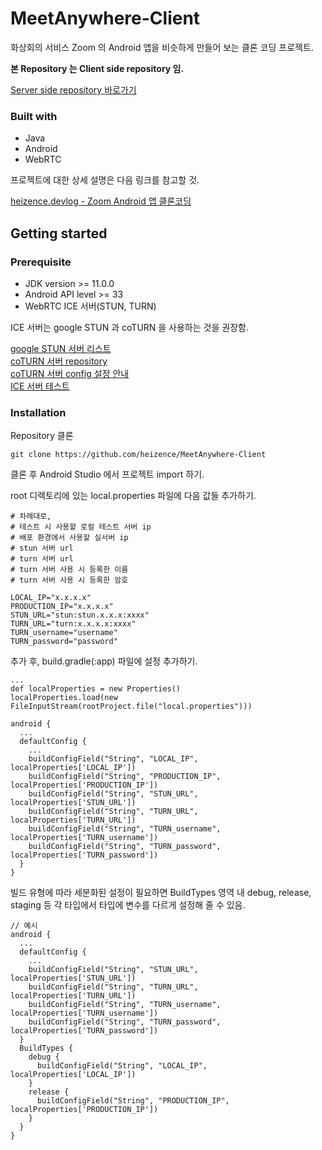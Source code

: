 # MeetAnywhere-Client

화상회의 서비스 Zoom 의 Android 앱을 비슷하게 만들어 보는 클론 코딩 프로젝트.

**본 Repository 는 Client side repository 임.** 

[Server side repository 바로가기](https://github.com/heizence/MeetAnywhere-Server)

### Built with

* Java
* Android
* WebRTC

프로젝트에 대한 상세 설명은 다음 링크를 참고할 것.

[heizence.devlog - Zoom Android 앱 클론코딩](https://heizence.github.io/posts/zoomCloneCoding/)

## Getting started

### Prerequisite

- JDK version >= 11.0.0
- Android API level >= 33
- WebRTC ICE 서버(STUN, TURN)

ICE 서버는 google STUN 과 coTURN 을 사용하는 것을 권장함.

[google STUN 서버 리스트](https://gist.github.com/zziuni/3741933)   
[coTURN 서버 repository](https://github.com/coturn/coturn?tab=readme-ov-file)   
[coTURN 서버 config 설정 안내](https://github.com/coturn/coturn/blob/master/examples/etc/turnserver.conf)  
[ICE 서버 테스트](https://webrtc.github.io/samples/src/content/peerconnection/trickle-ice/)

### Installation

Repository 클론

```
git clone https://github.com/heizence/MeetAnywhere-Client
```

클론 후 Android Studio 에서 프로젝트 import 하기.

root 디렉토리에 있는 local.properties 파일에 다음 값들 추가하기.

```
# 차례대로,
# 테스트 시 사용할 로컬 테스트 서버 ip
# 배포 환경에서 사용할 실서버 ip
# stun 서버 url
# turn 서버 url
# turn 서버 사용 시 등록한 이름
# turn 서버 사용 시 등록한 암호

LOCAL_IP="x.x.x.x"
PRODUCTION_IP="x.x.x.x"
STUN_URL="stun:stun.x.x.x:xxxx"  
TURN_URL="turn:x.x.x.x:xxxx"  
TURN_username="username"
TURN_password="password"
```

추가 후, build.gradle(:app) 파일에 설정 추가하기.

```
...
def localProperties = new Properties()
localProperties.load(new FileInputStream(rootProject.file("local.properties")))

android {
  ...
  defaultConfig {
    ...
    buildConfigField("String", "LOCAL_IP", localProperties['LOCAL_IP'])
    buildConfigField("String", "PRODUCTION_IP", localProperties['PRODUCTION_IP'])
    buildConfigField("String", "STUN_URL", localProperties['STUN_URL'])
    buildConfigField("String", "TURN_URL", localProperties['TURN_URL'])
    buildConfigField("String", "TURN_username", localProperties['TURN_username'])
    buildConfigField("String", "TURN_password", localProperties['TURN_password'])
  }
}
```

빌드 유형에 따라 세분화된 설정이 필요하면 BuildTypes 영역 내 debug, release, staging 등 각 타입에서 타입에 변수를 다르게 설정해 줄 수 있음.

```
// 예시
android {
  ...
  defaultConfig {
    ...
    buildConfigField("String", "STUN_URL", localProperties['STUN_URL'])
    buildConfigField("String", "TURN_URL", localProperties['TURN_URL'])
    buildConfigField("String", "TURN_username", localProperties['TURN_username'])
    buildConfigField("String", "TURN_password", localProperties['TURN_password'])
  }
  BuildTypes {
    debug {
      buildConfigField("String", "LOCAL_IP", localProperties['LOCAL_IP'])
    }
    release {
      buildConfigField("String", "PRODUCTION_IP", localProperties['PRODUCTION_IP'])
    }
  }
}
```
